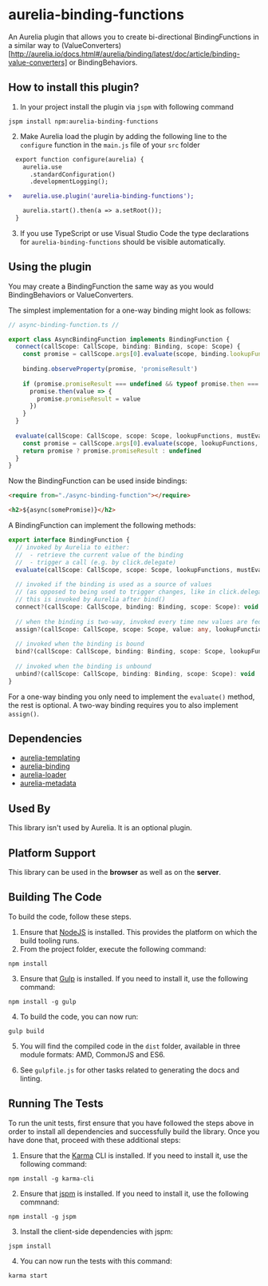 # aurelia-binding-functions

An Aurelia plugin that allows you to create bi-directional BindingFunctions in a similar way to (ValueConverters)[http://aurelia.io/docs.html#/aurelia/binding/latest/doc/article/binding-value-converters] or BindingBehaviors.

## How to install this plugin?

1. In your project install the plugin via `jspm` with following command

  ```shell
  jspm install npm:aurelia-binding-functions
  ```
2. Make Aurelia load the plugin by adding the following line to the `configure` function in the `main.js` file of your `src` folder

  ```diff
    export function configure(aurelia) {
      aurelia.use
        .standardConfiguration()
        .developmentLogging();

  +   aurelia.use.plugin('aurelia-binding-functions');

      aurelia.start().then(a => a.setRoot());
    }
  ```
3. If you use TypeScript or use Visual Studio Code the type declarations for `aurelia-binding-functions` should be visible automatically. 

## Using the plugin

You may create a BindingFunction the same way as you would BindingBehaviors or ValueConverters.

The simplest implementation for a one-way binding might look as follows:

```ts
// async-binding-function.ts //

export class AsyncBindingFunction implements BindingFunction {
  connect(callScope: CallScope, binding: Binding, scope: Scope) {
    const promise = callScope.args[0].evaluate(scope, binding.lookupFunctions, true) as Promise<any> & {promiseResult:any}
    
    binding.observeProperty(promise, 'promiseResult')
    
    if (promise.promiseResult === undefined && typeof promise.then === 'function') {
      promise.then(value => {
        promise.promiseResult = value
      })
    }
  }
  
  evaluate(callScope: CallScope, scope: Scope, lookupFunctions, mustEvaluate: boolean) {
    const promise = callScope.args[0].evaluate(scope, lookupFunctions, true) as Promise<any> & {promiseResult:any}
    return promise ? promise.promiseResult : undefined
  }
}
```

Now the BindingFunction can be used inside bindings:

```html
<require from="./async-binding-function"></require>

<h2>${async(somePromise)}</h2>
```

A BindingFunction can implement the following methods:

```ts
export interface BindingFunction {
  // invoked by Aurelia to either: 
  //  - retrieve the current value of the binding
  //  - trigger a call (e.g. by click.delegate)
  evaluate(callScope: CallScope, scope: Scope, lookupFunctions, mustEvaluate: boolean): any
  
  // invoked if the binding is used as a source of values 
  // (as opposed to being used to trigger changes, like in click.delegate)
  // this is invoked by Aurelia after bind()
  connect?(callScope: CallScope, binding: Binding, scope: Scope): void
  
  // when the binding is two-way, invoked every time new values are fed into the binding by Aurelia  
  assign?(callScope: CallScope, scope: Scope, value: any, lookupFunctions: any): void
  
  // invoked when the binding is bound
  bind?(callScope: CallScope, binding: Binding, scope: Scope, lookupFunctions: any): void
  
  // invoked when the binding is unbound
  unbind?(callScope: CallScope, binding: Binding, scope: Scope): void
}
```

For a one-way binding you only need to implement the `evaluate()` method, the rest is optional.
A two-way binding requires you to also implement `assign()`.

## Dependencies

* [aurelia-templating](https://github.com/aurelia/templating)
* [aurelia-binding](https://github.com/aurelia/binding)
* [aurelia-loader](https://github.com/aurelia/loader)
* [aurelia-metadata](https://github.com/aurelia/metadata)

## Used By

This library isn't used by Aurelia. It is an optional plugin.

## Platform Support

This library can be used in the **browser** as well as on the **server**.

## Building The Code

To build the code, follow these steps.

1. Ensure that [NodeJS](http://nodejs.org/) is installed. This provides the platform on which the build tooling runs.
2. From the project folder, execute the following command:

  ```shell
  npm install
  ```
3. Ensure that [Gulp](http://gulpjs.com/) is installed. If you need to install it, use the following command:

  ```shell
  npm install -g gulp
  ```
4. To build the code, you can now run:

  ```shell
  gulp build
  ```
5. You will find the compiled code in the `dist` folder, available in three module formats: AMD, CommonJS and ES6.

6. See `gulpfile.js` for other tasks related to generating the docs and linting.

## Running The Tests

To run the unit tests, first ensure that you have followed the steps above in order to install all dependencies and successfully build the library. Once you have done that, proceed with these additional steps:

1. Ensure that the [Karma](http://karma-runner.github.io/) CLI is installed. If you need to install it, use the following command:

  ```shell
  npm install -g karma-cli
  ```
2. Ensure that [jspm](http://jspm.io/) is installed. If you need to install it, use the following commnand:

  ```shell
  npm install -g jspm
  ```
3. Install the client-side dependencies with jspm:

  ```shell
  jspm install
  ```

4. You can now run the tests with this command:

  ```shell
  karma start
  ```
